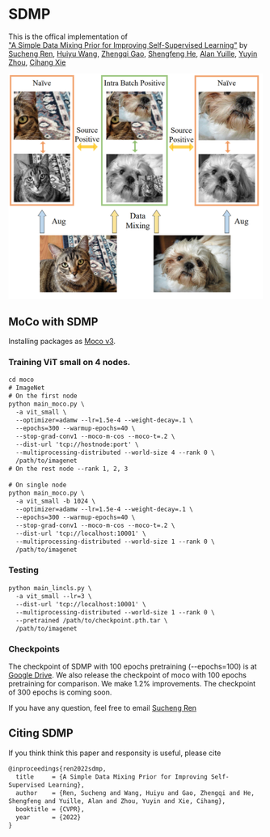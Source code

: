 # SDMP
This is the offical implementation of 	
["A Simple Data Mixing Prior for Improving Self-Supervised Learning"](https://cihangxie.github.io/data/SDMP.pdf)
by [Sucheng Ren](https://oliverrensu.github.io/), [Huiyu Wang](https://csrhddlam.github.io/), [Zhengqi Gao](https://zhengqigao.github.io/), [Shengfeng He](http://www.shengfenghe.com/), [Alan Yuille](http://www.cs.jhu.edu/~ayuille/), [Yuyin Zhou](https://yuyinzhou.github.io/), [Cihang Xie](https://cihangxie.github.io/)

![teaser](method.png)

## MoCo with SDMP
Installing packages as [Moco v3](https://arxiv.org/abs/2104.02057).

### Training ViT small on 4 nodes.
```
cd moco
# ImageNet  
# On the first node
python main_moco.py \
  -a vit_small \
  --optimizer=adamw --lr=1.5e-4 --weight-decay=.1 \
  --epochs=300 --warmup-epochs=40 \
  --stop-grad-conv1 --moco-m-cos --moco-t=.2 \
  --dist-url 'tcp://hostnode:port' \
  --multiprocessing-distributed --world-size 4 --rank 0 \
  /path/to/imagenet
# On the rest node --rank 1, 2, 3

# On single node
python main_moco.py \
  -a vit_small -b 1024 \
  --optimizer=adamw --lr=1.5e-4 --weight-decay=.1 \
  --epochs=300 --warmup-epochs=40 \
  --stop-grad-conv1 --moco-m-cos --moco-t=.2 \
  --dist-url 'tcp://localhost:10001' \
  --multiprocessing-distributed --world-size 1 --rank 0 \
  /path/to/imagenet
```

### Testing
```
python main_lincls.py \
  -a vit_small --lr=3 \
  --dist-url 'tcp://localhost:10001' \
  --multiprocessing-distributed --world-size 1 --rank 0 \
  --pretrained /path/to/checkpoint.pth.tar \
  /path/to/imagenet
  ```

### Checkpoints

The checkpoint of SDMP with 100 epochs pretraining (--epochs=100) is at [Google Drive](https://drive.google.com/drive/folders/1JLbyz5XiJd5D6HyazABSTxc1z0vH-t6S?usp=sharing). We also release the checkpoint of moco with 100 epochs pretraining for comparison. We make 1.2\% improvements. The checkpoint of 300 epochs is coming soon.


If you have any question, feel free to email [Sucheng Ren](oliverrensu@gmail.com)

## Citing SDMP
If you think think this paper and responsity is useful, please cite 
```
@inproceedings{ren2022sdmp,
  title     = {A Simple Data Mixing Prior for Improving Self-Supervised Learning},
  author    = {Ren, Sucheng and Wang, Huiyu and Gao, Zhengqi and He, Shengfeng and Yuille, Alan and Zhou, Yuyin and Xie, Cihang},
  booktitle = {CVPR},
  year      = {2022}
}
```
